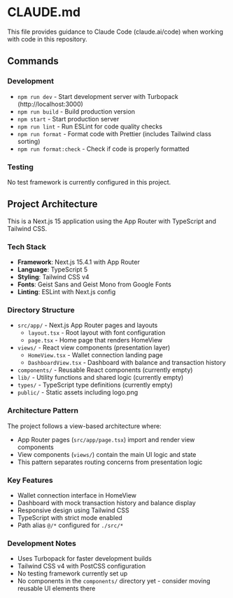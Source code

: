 # CLAUDE.md

This file provides guidance to Claude Code (claude.ai/code) when working with code in this repository.

## Commands

### Development

- `npm run dev` - Start development server with Turbopack (http://localhost:3000)
- `npm run build` - Build production version
- `npm start` - Start production server
- `npm run lint` - Run ESLint for code quality checks
- `npm run format` - Format code with Prettier (includes Tailwind class sorting)
- `npm run format:check` - Check if code is properly formatted

### Testing

No test framework is currently configured in this project.

## Project Architecture

This is a Next.js 15 application using the App Router with TypeScript and Tailwind CSS.

### Tech Stack

- **Framework**: Next.js 15.4.1 with App Router
- **Language**: TypeScript 5
- **Styling**: Tailwind CSS v4
- **Fonts**: Geist Sans and Geist Mono from Google Fonts
- **Linting**: ESLint with Next.js config

### Directory Structure

- `src/app/` - Next.js App Router pages and layouts
  - `layout.tsx` - Root layout with font configuration
  - `page.tsx` - Home page that renders HomeView
- `views/` - React view components (presentation layer)
  - `HomeView.tsx` - Wallet connection landing page
  - `DashboardView.tsx` - Dashboard with balance and transaction history
- `components/` - Reusable React components (currently empty)
- `lib/` - Utility functions and shared logic (currently empty)
- `types/` - TypeScript type definitions (currently empty)
- `public/` - Static assets including logo.png

### Architecture Pattern

The project follows a view-based architecture where:

- App Router pages (`src/app/page.tsx`) import and render view components
- View components (`views/`) contain the main UI logic and state
- This pattern separates routing concerns from presentation logic

### Key Features

- Wallet connection interface in HomeView
- Dashboard with mock transaction history and balance display
- Responsive design using Tailwind CSS
- TypeScript with strict mode enabled
- Path alias `@/*` configured for `./src/*`

### Development Notes

- Uses Turbopack for faster development builds
- Tailwind CSS v4 with PostCSS configuration
- No testing framework currently set up
- No components in the `components/` directory yet - consider moving reusable UI elements there
